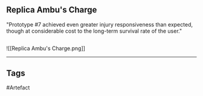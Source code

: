 ## Replica Ambu's Charge
"Prototype #7 achieved even greater injury responsiveness than expected,
though at considerable cost to the long-term survival rate of the user."
## 
![[Replica Ambu's Charge.png]]

---
## Tags
#Artefact